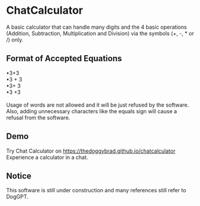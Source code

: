 # ChatCalculator
A basic calculator that can handle many digits and the 4 basic operations (Addition, Subtraction, Multiplication and Division) via the symbols (+, -, * or /) only.

## Format of Accepted Equations
•3+3<br>
•3 + 3<br>
•3+ 3<br>
•3 +3 <br><br>
Usage of words are not allowed and it will be just refused by the software. Also, adding unnecessary characters like the equals sign will cause a refusal from the software.

## Demo
Try Chat Calculator on https://thedoggybrad.github.io/chatcalculator
<br>
Experience a calculator in a chat.

## Notice
This software is still under construction and many references still refer to DogGPT.
